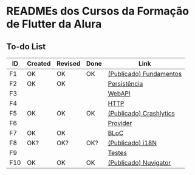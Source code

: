# READMEs dos Cursos da Formação de Flutter da Alura

## To-do List

| ID  | Created | Revised | Done | Link                                                                           |
| --- | ------- | ------- | ---- | ------------------------------------------------------------------------------ |
| F1  | OK      | OK      | OK   | [(Publicado) Fundamentos](https://github.com/alura-cursos/flutter-fundamentos) |
| F2  | OK      | OK      |      | [Persistência](/F2-Persistencia/README.md)                                     |
| F3  |         |         |      | [WebAPI](/F3-WebAPI/README.md)                                                 |
| F4  |         |         |      | [HTTP](/F4-HTTP/README.md)                                                     |
| F5  | OK      | OK      | OK   | [(Publicado) Crashlytics](https://github.com/alura-cursos/flutter-crashlytics) |
| F6  |         |         |      | [Provider](/F6-Provider/README.md)                                             |
| F7  | OK      | OK      |      | [BLoC](/F7-BLoC/README.md)                                                     |
| F8  | OK?     | OK?     | OK?  | [(Publicado) i18N](https://github.com/alura-cursos/Flutter-I18N)               |
| F9  |         |         |      | [Testes](/F9-Testes/README.md)                                                 |
| F10 | OK      | OK      | OK   | [(Publicado) Nuvigator](https://github.com/alura-cursos/flutter-nuvigator)     |
